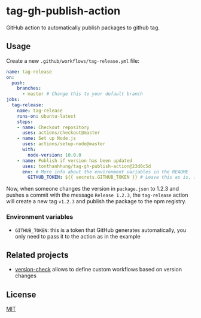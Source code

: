 # tag-gh-publish-action

GitHub action to automatically publish packages to github tag.

## Usage

Create a new `.github/workflows/tag-release.yml` file:

```yaml
name: tag-release
on:
  push:
    branches:
      - master # Change this to your default branch
jobs:
  tag-release:
    name: tag-release
    runs-on: ubuntu-latest
    steps:
    - name: Checkout repository
      uses: actions/checkout@master
    - name: Set up Node.js
      uses: actions/setup-node@master
      with:
        node-version: 10.0.0
    - name: Publish if version has been updated
      uses: tonthanhhung/tag-gh-publish-action@23d0c5d
      env: # More info about the environment variables in the README
        GITHUB_TOKEN: ${{ secrets.GITHUB_TOKEN }} # Leave this as is, it's automatically generated        
```

Now, when someone changes the version in `package.json` to 1.2.3 and pushes a commit with the message `Release 1.2.3`, the `tag-release` action will create a new tag `v1.2.3` and publish the package to the npm registry.

### Environment variables

- `GITHUB_TOKEN`: this is a token that GitHub generates automatically, you only need to pass it to the action as in the example

## Related projects

- [version-check](https://github.com/EndBug/version-check) allows to define custom workflows based on version changes

## License

[MIT](LICENSE)
